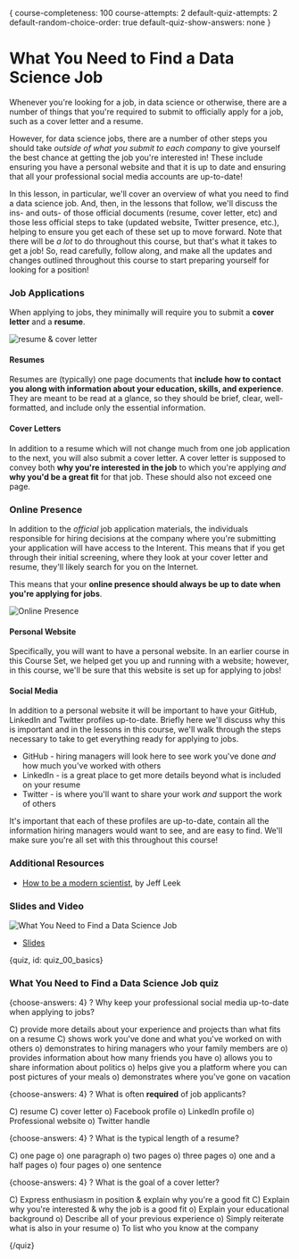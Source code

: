 {
course-completeness: 100
course-attempts: 2
default-quiz-attempts: 2
default-random-choice-order: true
default-quiz-show-answers: none
}

# What You Need to Find a Data Science Job

Whenever you're looking for a job, in data science or otherwise, there are a number of things that you're required to submit to officially apply for a job, such as a cover letter and a resume. 

However, for data science jobs, there are a number of other steps you should take *outside of what you submit to each company* to give yourself the best chance at getting the job you're interested in! These include ensuring you have a personal website and that it is up to date and ensuring that all your professional social media accounts are up-to-date!

In this lesson, in particular, we'll cover an overview of what you need to find a data science job. And, then, in the lessons that follow, we'll discuss the ins- and outs- of those official documents (resume, cover letter, etc) and those less official steps to take (updated website, Twitter presence, etc.), helping to ensure you get each of these set up to move forward. Note that there will be *a lot* to do throughout this course, but that's what it takes to get a job! So, read carefully, follow along, and make all the updates and changes outlined throughout this course to start preparing yourself for looking for a position!

### Job Applications

When applying to jobs, they minimally will require you to submit a **cover letter** and a **resume**. 

![resume & cover letter](images/00_basics/00_dsjob_basics-1.png)

#### Resumes

Resumes are (typically) one page documents that **include how to contact you along with information about your education, skills, and experience**. They are meant to be read at a glance, so they should be brief, clear, well-formatted, and include only the essential information.

#### Cover Letters

In addition to a resume which will not change much from one job application to the next, you will also submit a cover letter. A cover letter is supposed to convey both **why you're interested in the job** to which you're applying *and* **why you'd be a great fit** for that job. These should also not exceed one page. 

### Online Presence

In addition to the *official* job application materials, the individuals responsible for hiring decisions at the company where you're submitting your application will have access to the Interent. This means that if you get through their initial screening, where they look at your cover letter and resume, they'll likely search for you on the Internet. 

This means that your **online presence should always be up to date when you're applying for jobs**. 

![Online Presence](images/00_basics/00_dsjob_basics-2.png)

#### Personal Website

Specifically, you will want to have a personal website. In an earlier course in this Course Set, we helped get you up and running with a website; however, in this course, we'll be sure that this website is set up for applying to jobs! 

#### Social Media

In addition to a personal website it will be important to have your GitHub, LinkedIn and Twitter profiles up-to-date. Briefly here we'll discuss why this is important and in the lessons in this course, we'll walk through the steps necessary to take to get everything ready for applying to jobs.

* GitHub - hiring managers will look here to see work you've done *and* how much you've worked with others
* LinkedIn - is a great place to get more details beyond what is included on your resume
* Twitter - is where you'll want to share your work *and* support the work of others

It's important that each of these profiles are up-to-date, contain all the information hiring managers would want to see, and are easy to find. We'll make sure you're all set with this throughout this course!

### Additional Resources

* [How to be a modern scientist](https://leanpub.com/modernscientist), by Jeff Leek

### Slides and Video

![What You Need to Find a Data Science Job](https://www.youtube.com/watch?v=jXlYxAFGm3c)

* [Slides](https://docs.google.com/presentation/d/1nXZfBoWEKMCz5hUVdlE-V4B1eVCSOOlS2FVByiQlZ2c/edit?usp=sharing)


{quiz, id: quiz_00_basics}

### What You Need to Find a Data Science Job quiz

{choose-answers: 4}
? Why keep your professional social media up-to-date when applying to jobs?

C) provide more details about your experience and projects than what fits on a resume
C) shows work you've done and what you've worked on with others
o) demonstrates to hiring managers who your family members are
o) provides information about how many friends you have
o) allows you to share information about politics
o) helps give you a platform where you can post pictures of your meals
o) demonstrates where you've gone on vacation


{choose-answers: 4}
? What is often **required** of job applicants?

C) resume
C) cover letter
o) Facebook profile
o) LinkedIn profile
o) Professional website
o) Twitter handle

{choose-answers: 4}
? What is the typical length of a resume?

C) one page
o) one paragraph
o) two pages
o) three pages
o) one and a half pages
o) four pages
o) one sentence

{choose-answers: 4}
? What is the goal of a cover letter?

C) Express enthusiasm in position & explain why you're a good fit
C) Explain why you're interested & why the job is a good fit
o) Explain your educational background
o) Describe all of your previous experience
o) Simply reiterate what is also in your resume
o) To list who you know at the company



{/quiz}

